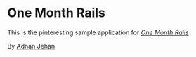 # One Month Rails

This is the pinteresting sample application for
[*One Month Rails*](http://onemonthrails.com)

By [Adnan Jehan](Adnanjehan1@gmail.com)